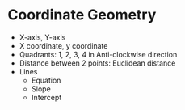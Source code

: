 # Coordinate Geometry

- X-axis, Y-axis
- X coordinate, y coordinate
- Quadrants: 1, 2, 3, 4 in Anti-clockwise direction
- Distance between 2 points: Euclidean distance
- Lines
  - Equation
  - Slope
  - Intercept